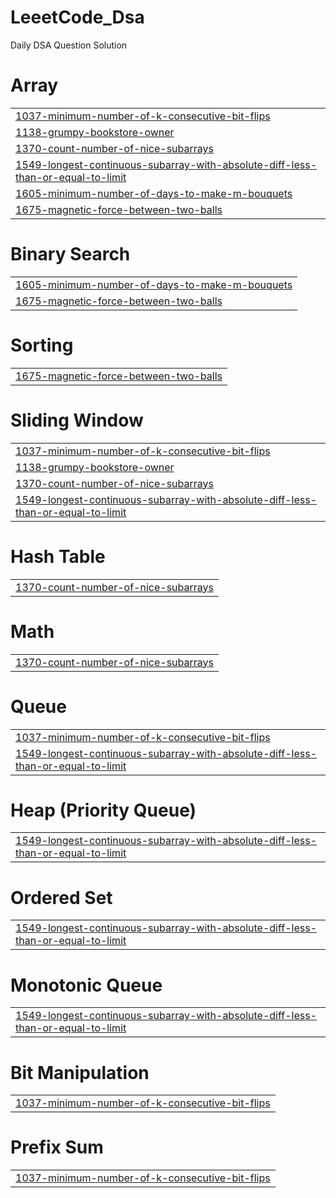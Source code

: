 # LeeetCode_Dsa
Daily DSA Question Solution


# Array
|  |
| ------- |
| [1037-minimum-number-of-k-consecutive-bit-flips](https://github.com/zachDemsy/LeeetCode_Dsa/tree/master/1037-minimum-number-of-k-consecutive-bit-flips) |
| [1138-grumpy-bookstore-owner](https://github.com/zachDemsy/LeeetCode_Dsa/tree/master/1138-grumpy-bookstore-owner) |
| [1370-count-number-of-nice-subarrays](https://github.com/zachDemsy/LeeetCode_Dsa/tree/master/1370-count-number-of-nice-subarrays) |
| [1549-longest-continuous-subarray-with-absolute-diff-less-than-or-equal-to-limit](https://github.com/zachDemsy/LeeetCode_Dsa/tree/master/1549-longest-continuous-subarray-with-absolute-diff-less-than-or-equal-to-limit) |
| [1605-minimum-number-of-days-to-make-m-bouquets](https://github.com/zachDemsy/LeeetCode_Dsa/tree/master/1605-minimum-number-of-days-to-make-m-bouquets) |
| [1675-magnetic-force-between-two-balls](https://github.com/zachDemsy/LeeetCode_Dsa/tree/master/1675-magnetic-force-between-two-balls) |
# Binary Search
|  |
| ------- |
| [1605-minimum-number-of-days-to-make-m-bouquets](https://github.com/zachDemsy/LeeetCode_Dsa/tree/master/1605-minimum-number-of-days-to-make-m-bouquets) |
| [1675-magnetic-force-between-two-balls](https://github.com/zachDemsy/LeeetCode_Dsa/tree/master/1675-magnetic-force-between-two-balls) |
# Sorting
|  |
| ------- |
| [1675-magnetic-force-between-two-balls](https://github.com/zachDemsy/LeeetCode_Dsa/tree/master/1675-magnetic-force-between-two-balls) |
# Sliding Window
|  |
| ------- |
| [1037-minimum-number-of-k-consecutive-bit-flips](https://github.com/zachDemsy/LeeetCode_Dsa/tree/master/1037-minimum-number-of-k-consecutive-bit-flips) |
| [1138-grumpy-bookstore-owner](https://github.com/zachDemsy/LeeetCode_Dsa/tree/master/1138-grumpy-bookstore-owner) |
| [1370-count-number-of-nice-subarrays](https://github.com/zachDemsy/LeeetCode_Dsa/tree/master/1370-count-number-of-nice-subarrays) |
| [1549-longest-continuous-subarray-with-absolute-diff-less-than-or-equal-to-limit](https://github.com/zachDemsy/LeeetCode_Dsa/tree/master/1549-longest-continuous-subarray-with-absolute-diff-less-than-or-equal-to-limit) |
# Hash Table
|  |
| ------- |
| [1370-count-number-of-nice-subarrays](https://github.com/zachDemsy/LeeetCode_Dsa/tree/master/1370-count-number-of-nice-subarrays) |
# Math
|  |
| ------- |
| [1370-count-number-of-nice-subarrays](https://github.com/zachDemsy/LeeetCode_Dsa/tree/master/1370-count-number-of-nice-subarrays) |
# Queue
|  |
| ------- |
| [1037-minimum-number-of-k-consecutive-bit-flips](https://github.com/zachDemsy/LeeetCode_Dsa/tree/master/1037-minimum-number-of-k-consecutive-bit-flips) |
| [1549-longest-continuous-subarray-with-absolute-diff-less-than-or-equal-to-limit](https://github.com/zachDemsy/LeeetCode_Dsa/tree/master/1549-longest-continuous-subarray-with-absolute-diff-less-than-or-equal-to-limit) |
# Heap (Priority Queue)
|  |
| ------- |
| [1549-longest-continuous-subarray-with-absolute-diff-less-than-or-equal-to-limit](https://github.com/zachDemsy/LeeetCode_Dsa/tree/master/1549-longest-continuous-subarray-with-absolute-diff-less-than-or-equal-to-limit) |
# Ordered Set
|  |
| ------- |
| [1549-longest-continuous-subarray-with-absolute-diff-less-than-or-equal-to-limit](https://github.com/zachDemsy/LeeetCode_Dsa/tree/master/1549-longest-continuous-subarray-with-absolute-diff-less-than-or-equal-to-limit) |
# Monotonic Queue
|  |
| ------- |
| [1549-longest-continuous-subarray-with-absolute-diff-less-than-or-equal-to-limit](https://github.com/zachDemsy/LeeetCode_Dsa/tree/master/1549-longest-continuous-subarray-with-absolute-diff-less-than-or-equal-to-limit) |
# Bit Manipulation
|  |
| ------- |
| [1037-minimum-number-of-k-consecutive-bit-flips](https://github.com/zachDemsy/LeeetCode_Dsa/tree/master/1037-minimum-number-of-k-consecutive-bit-flips) |
# Prefix Sum
|  |
| ------- |
| [1037-minimum-number-of-k-consecutive-bit-flips](https://github.com/zachDemsy/LeeetCode_Dsa/tree/master/1037-minimum-number-of-k-consecutive-bit-flips) |